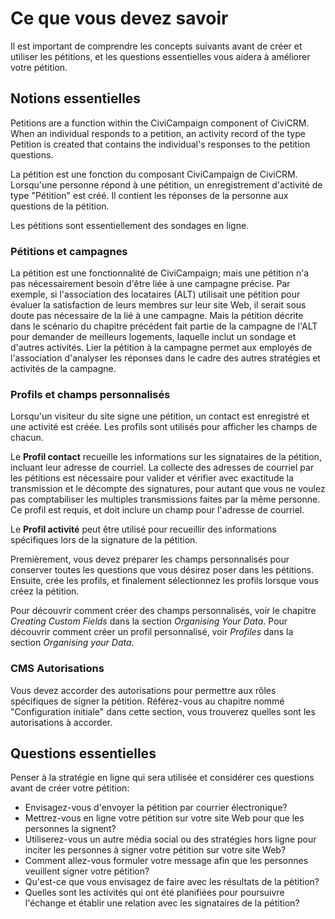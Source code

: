 Ce que vous devez savoir
========================

Il est important de comprendre les concepts suivants avant de créer et utiliser les pétitions, et les questions essentielles vous aidera à améliorer votre pétition.

Notions essentielles
--------------------

Petitions are a function within the CiviCampaign component of CiviCRM.
When an individual responds to a petition, an activity record of the
type Petition is created that contains the individual's responses to the
petition questions.

La pétition est une fonction du composant CiviCampaign de CiviCRM.
Lorsqu'une personne répond à une pétition, un enregistrement d'activité de type "Pétition" est créé. Il contient les réponses de la personne aux questions de la pétition.

Les pétitions sont essentiellement des sondages en ligne.

### Pétitions et campagnes

La pétition est une fonctionnalité de CiviCampaign; mais une pétition n'a pas nécessairement besoin d'être liée à une campagne précise.
Par exemple, si l'association des locataires (ALT) utilisait une pétition pour évaluer la satisfaction de leurs membres sur leur site Web, il serait sous doute pas nécessaire de la lié à une campagne.
Mais la pétition décrite dans le scénario du chapitre précédent fait partie de la campagne de l'ALT pour demander de meilleurs logements, laquelle inclut un sondage et d'autres activités.
Lier la pétition à la campagne permet aux employés de l'association d'analyser les réponses dans le cadre des autres stratégies et activités de la campagne.

### Profils et champs personnalisés

Lorsqu'un visiteur du site signe une pétition, un contact est enregistré et une activité est créée. Les profils sont utilisés pour afficher les champs de chacun.

Le **Profil contact** recueille les informations sur les signataires de la pétition, incluant leur adresse de courriel. 
La collecte des adresses de courriel par les pétitions est nécessaire pour valider et vérifier avec exactitude la transmission et le décompte des signatures, pour autant que vous ne voulez pas comptabiliser les multiples transmissions faites par la même personne.
Ce profil est requis, et doit inclure un champ pour l'adresse de courriel.

Le **Profil activité** peut être utilisé pour recueillir des informations spécifiques lors de la signature de la pétition.

Premièrement, vous devez préparer les champs personnalisés pour conserver toutes les questions que vous désirez poser dans les pétitions. Ensuite, crée les profils, et finalement sélectionnez les profils lorsque vous créez la pétition.

Pour découvrir comment créer des champs personnalisés, voir le chapitre *Creating Custom Fields* dans la section *Organising Your Data*.
Pour découvrir comment créer un profil personnalisé, voir *Profiles* dans la section *Organising your Data*.

### CMS Autorisations

Vous devez accorder des autorisations pour permettre aux rôles spécifiques de signer la pétition.
Référez-vous au chapitre nommé "Configuration initiale" dans cette section, vous trouverez quelles sont les autorisations à accorder.

Questions essentielles
----------------------

Penser à la stratégie en ligne qui sera utilisée et considérer ces questions avant de créer votre pétition:

- Envisagez-vous d'envoyer la pétition par courrier électronique?
- Mettrez-vous en ligne votre pétition sur votre site Web pour que les personnes la signent?
- Utiliserez-vous un autre média social ou des stratégies hors ligne pour inciter les personnes à signer votre pétition sur votre site Web?
- Comment allez-vous formuler votre message afin que les personnes veuillent signer votre pétition?
- Qu'est-ce que vous envisagez de faire avec les résultats de la pétition?
- Quelles sont les activités qui ont été planifiées pour poursuivre l'échange et établir une relation avec les signataires de la pétition?
